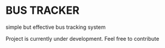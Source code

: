 # BUS TRACKER
simple but effective bus tracking system

Project is currently under development.
Feel free to contribute 
